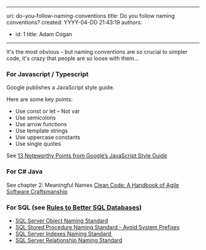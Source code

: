 

---
uri: do-you-follow-naming-conventions
title: Do you follow naming conventions?
created: YYYY-04-DD 21:43:19
authors:
  - id: 1
    title: Adam Cogan
---




<span class='intro'> It's the most obvious - but naming conventions are so crucial to simpler code, it's crazy that people are so loose with them...<br> </span>

<h3 class="ssw15-rteElement-H3">For Javascript / Typescript&#160;​​<br></h3><p>Google publishes a JavaScript style guide.&#160;</p><p>Here are some key points&#58;<br> </p><ul><li>Use const or let – Not var&#160;<br></li><li>Use semicolons&#160;<br></li><li>Use arrow functions<br></li><li>Use template strings&#160;<br></li><li>Use uppercase constants&#160;<br></li><li>Use single quotes<br></li></ul><p></p><p>See 
   <a href="https&#58;//medium.freecodecamp.org/google-publishes-a-javascript-style-guide-here-are-some-key-lessons-1810b8ad050b">13 Noteworthy Points from Google’s JavaScript Style Guide​</a></p><h3 class="ssw15-rteElement-H3">For C# Java​​<br></h3><p>See chapter 2&#58; Meaningful Names&#160;<a href="https&#58;//www.amazon.com/Clean-Code-Handbook-Software-Craftsmanship/dp/0132350882">Clean Code&#58; A Handbook of Agile Software Craftsmanship​​</a><br></p><h3 class="ssw15-rteElement-H3">For SQL (see <a href="/_layouts/15/FIXUPREDIRECT.ASPX?WebId=3dfc0e07-e23a-4cbb-aac2-e778b71166a2&amp;TermSetId=07da3ddf-0924-4cd2-a6d4-a4809ae20160&amp;TermId=41c9ac7b-8aa9-4b23-bf90-b5a6f4efec27">Rules to Better SQL Databases​</a>)<br></h3><ul><li>
      <a href="https&#58;//www.ssw.com.au/ssw/Standards/DeveloperSQLServer/SQLServerStandard_1_ObjectNaming.aspx">SQL Server Object Naming Standard</a></li><li>
      <a href="/_layouts/15/FIXUPREDIRECT.ASPX?WebId=3dfc0e07-e23a-4cbb-aac2-e778b71166a2&amp;TermSetId=07da3ddf-0924-4cd2-a6d4-a4809ae20160&amp;TermId=5115454e-6a25-4b33-b6f1-3398854deebc">SQL Stored Procedure Naming Stan​dard&#160;- Avoid System Prefixes</a><br></li><li>
      <a href="https&#58;//www.ssw.com.au/ssw/Standards/DeveloperSQLServer/SQLServerStandard_4_IndexesNaming.aspx">SQL Server Indexes Naming Standard&#160;</a><br></li><li>
      <a href="https&#58;//www.ssw.com.au/ssw/Standards/DeveloperSQLServer/SQLServerStandard_5_RelationshipNaming.aspx">SQL Server Relationship Naming Standard</a>&#160;<br></li></ul>


